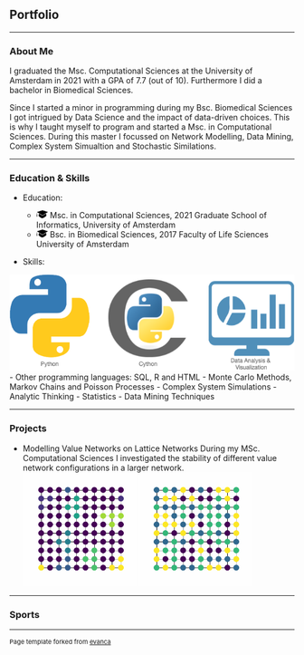 ## Portfolio

---

### About Me

I graduated the Msc. Computational Sciences at the University of Amsterdam in 2021 with a GPA of 7.7 (out of 10). Furthermore I did a bachelor in Biomedical Sciences. 

Since I started a minor in programming during my Bsc. Biomedical Sciences I got intrigued by Data Science and the impact of data-driven choices. This is why I taught myself to program and started a Msc. in Computational Sciences. During this master I focussed on Network Modelling, Data Mining, Complex System Simualtion and Stochastic Similations. 

<!-- <img src="images/dummy_thumbnail.jpg?raw=true"/> -->
---

### Education & Skills
- Education:
  - <img src="images/203-2031760_png-file-svg-pink-education-icon-png.png" width="20" height="14"/> Msc. in Computational Sciences, 2021 
    Graduate School of Informatics, University of Amsterdam
  - <img src="images/203-2031760_png-file-svg-pink-education-icon-png.png" width="20" height="14"/> Bsc. in Biomedical Sciences, 2017
    Faculty of Life Sciences University of Amsterdam
 
- Skills: 
<img src="images/newfig-2.png" width="600" height="170"/>
    - Other programming languages: SQL, R and HTML
    - Monte Carlo Methods, Markov Chains and Poisson Processes
    - Complex System Simulations
    - Analytic Thinking
    - Statistics
    - Data Mining Techniques
    
---

### Projects

- Modelling Value Networks on Lattice Networks
During my MSc. Computational Sciences I investigated the stability of different value network configurations in a larger network.
<img src="images/Global.gif" width="200" height="200"/> <img src="images/Local.gif" width="200" height="200"/>
<!-- <img src="https://media.giphy.com/media/vFKqnCdLPNOKc/giphy.gif" width="40" height="40" />  -->

---

### Sports

---
<p style="font-size:11px">Page template forked from <a href="https://github.com/evanca/quick-portfolio">evanca</a></p>
<!-- Remove above link if you don't want to attibute -->
